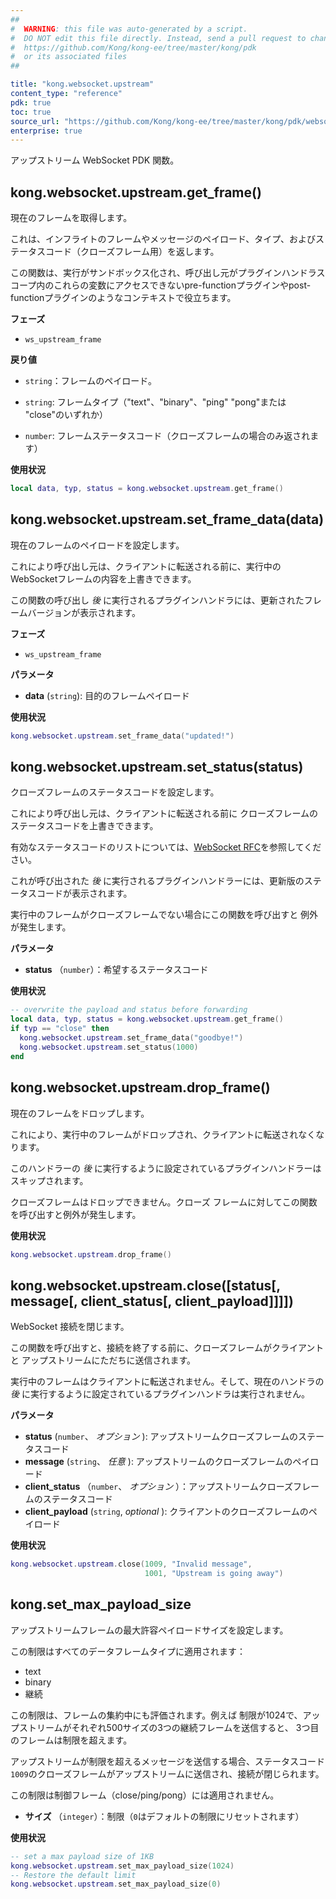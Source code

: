 ```yaml
---
##
#  WARNING: this file was auto-generated by a script.
#  DO NOT edit this file directly. Instead, send a pull request to change
#  https://github.com/Kong/kong-ee/tree/master/kong/pdk
#  or its associated files
##

title: "kong.websocket.upstream"
content_type: "reference"
pdk: true
toc: true
source_url: "https://github.com/Kong/kong-ee/tree/master/kong/pdk/websocket/upstream.lua"
enterprise: true
---
```

アップストリーム WebSocket PDK 関数。

kong.websocket.upstream.get\_frame\(\)
-----------------------------------------

現在のフレームを取得します。

これは、インフライトのフレームやメッセージのペイロード、タイプ、およびステータスコード（クローズフレーム用）を返します。

この関数は、実行がサンドボックス化され、呼び出し元がプラグインハンドラスコープ内のこれらの変数にアクセスできないpre\-functionプラグインやpost\-functionプラグインのようなコンテキストで役立ちます。

**フェーズ** 

* `ws_upstream_frame`

**戻り値** 

* `string`：フレームのペイロード。

* `string`: フレームタイプ（"text"、"binary"、"ping"
  "pong"または "close"のいずれか）

* `number`: フレームステータスコード（クローズフレームの場合のみ返されます）

**使用状況** 

```lua
local data, typ, status = kong.websocket.upstream.get_frame()
```

kong.websocket.upstream.set\_frame\_data\(data\)
----------------------------------------------------

現在のフレームのペイロードを設定します。

これにより呼び出し元は、クライアントに転送される前に、実行中のWebSocketフレームの内容を上書きできます。

この関数の呼び出し *後* に実行されるプラグインハンドラには、更新されたフレームバージョンが表示されます。

**フェーズ** 

* `ws_upstream_frame`

**パラメータ** 

* **data** \(`string`\): 目的のフレームペイロード

**使用状況** 

```lua
kong.websocket.upstream.set_frame_data("updated!")
```

kong.websocket.upstream.set\_status\(status\)
------------------------------------------------

クローズフレームのステータスコードを設定します。

これにより呼び出し元は、クライアントに転送される前に
クローズフレームのステータスコードを上書きできます。

有効なステータスコードのリストについては、[WebSocket RFC](https://datatracker.ietf.org/doc/html/rfc6455#section-7.4.1)を参照してください。

これが呼び出された *後* に実行されるプラグインハンドラーには、更新版のステータスコードが表示されます。

実行中のフレームがクローズフレームでない場合にこの関数を呼び出すと
例外が発生します。

**パラメータ** 

* **status** （`number`）：希望するステータスコード

**使用状況** 

```lua
-- overwrite the payload and status before forwarding
local data, typ, status = kong.websocket.upstream.get_frame()
if typ == "close" then
  kong.websocket.upstream.set_frame_data("goodbye!")
  kong.websocket.upstream.set_status(1000)
end
```

kong.websocket.upstream.drop\_frame\(\)
------------------------------------------

現在のフレームをドロップします。

これにより、実行中のフレームがドロップされ、クライアントに転送されなくなります。

このハンドラーの *後* に実行するように設定されているプラグインハンドラーはスキップされます。

クローズフレームはドロップできません。クローズ
フレームに対してこの関数を呼び出すと例外が発生します。

**使用状況** 

```lua
kong.websocket.upstream.drop_frame()
```

kong.websocket.upstream.close\(\[status\[, message\[, client\_status\[, client\_payload\]\]\]\]\)
-----------------------------------------------------------------------------------------------------

WebSocket 接続を閉じます。

この関数を呼び出すと、接続を終了する前に、クローズフレームがクライアントと
アップストリームにただちに送信されます。

実行中のフレームはクライアントに転送されません。そして、現在のハンドラの *後* に実行するように設定されているプラグインハンドラは実行されません。

**パラメータ** 

* **status** \(`number`、 *オプション* \): アップストリームクローズフレームのステータスコード
* **message** \(`string`、 *任意* \): アップストリームのクローズフレームのペイロード
* **client\_status** （`number`、 *オプション* ）：アップストリームクローズフレームのステータスコード
* **client\_payload** \(`string`, *optional* \): クライアントのクローズフレームのペイロード

**使用状況** 

```lua
kong.websocket.upstream.close(1009, "Invalid message",
                              1001, "Upstream is going away")
```

kong.set\_max\_payload\_size
-------------------------------

アップストリームフレームの最大許容ペイロードサイズを設定します。

この制限はすべてのデータフレームタイプに適用されます：

* text
* binary
* 継続

この制限は、フレームの集約中にも評価されます。例えば
制限が1024で、アップストリームがそれぞれ500サイズの3つの継続フレームを送信すると、
3つ目のフレームは制限を超えます。

アップストリームが制限を超えるメッセージを送信する場合、ステータスコード
`1009`のクローズフレームがアップストリームに送信され、接続が閉じられます。

この制限は制御フレーム（close/ping/pong）には適用されません。

* **サイズ** （`integer`）：制限（`0`はデフォルトの制限にリセットされます）

**使用状況** 

```lua
-- set a max payload size of 1KB
kong.websocket.upstream.set_max_payload_size(1024)
-- Restore the default limit
kong.websocket.upstream.set_max_payload_size(0)
```

